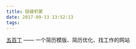 ```yaml
---
title: 链接积累
date: 2017-09-13 13:52:13
tags:
---
```


[五百丁](http://www.500d.me/editresume/) —— 一个简历模版、简历优化、找工作的网站
